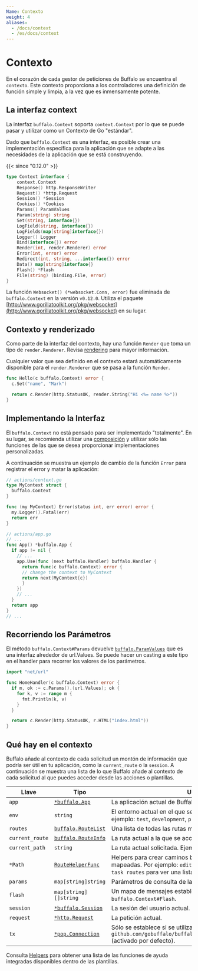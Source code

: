 ```yaml
---
Name: Contexto
weight: 4
aliases:
  - /docs/context
  - /es/docs/context
---
```

# Contexto

En el corazón de cada gestor de peticiones de Buffalo se encuentra el `contexto`. Este contexto proporciona a los controladores una definición de función simple y limpia, a la vez que es inmensamente potente.

## La interfaz context

La interfaz `buffalo.Context` soporta `context.Context` por lo que se puede pasar y utilizar como un Contexto de Go "estándar".

Dado que `buffalo.Context` es una interfaz, es posible crear una implementación específica para la aplicación que se adapte a las necesidades de la aplicación que se está construyendo.

{{< since "0.12.0" >}}

```go
type Context interface {
	context.Context
	Response() http.ResponseWriter
	Request() *http.Request
	Session() *Session
	Cookies() *Cookies
	Params() ParamValues
	Param(string) string
	Set(string, interface{})
	LogField(string, interface{})
	LogFields(map[string]interface{})
	Logger() Logger
	Bind(interface{}) error
	Render(int, render.Renderer) error
	Error(int, error) error
	Redirect(int, string, ...interface{}) error
	Data() map[string]interface{}
	Flash() *Flash
	File(string) (binding.File, error)
}
```

La función `Websocket() (*websocket.Conn, error)` fue eliminada de `buffalo.Context` en la versión `v0.12.0`. Utiliza el paquete [http://www.gorillatoolkit.org/pkg/websocket](http://www.gorillatoolkit.org/pkg/websocket) en su lugar.

## Contexto y renderizado

Como parte de la interfaz del contexto, hay una función `Render` que toma un tipo de `render.Renderer`. Revisa [rendering](/documentation/frontend-layer/rendering) para mayor información.

Cualquier valor que sea definido en el contexto estará automáticamente disponible para el `render.Renderer` que se pasa a la función `Render`.

```go
func Hello(c buffalo.Context) error {
  c.Set("name", "Mark")

  return c.Render(http.StatusOK, render.String("Hi <%= name %>"))
}
```

## Implementando la Interfaz

El `buffalo.Context` no está pensado para ser implementado "totalmente". En su lugar, se recomienda utilizar una [composición](https://www.ardanlabs.com/blog/2015/09/composition-with-go.html) y utilizar sólo las funciones de las que se desea proporcionar implementaciones personalizadas.

A continuación se muestra un ejemplo de cambio de la función `Error` para registrar el error y matar la aplicación:

```go
// actions/context.go
type MyContext struct {
  buffalo.Context
}

func (my MyContext) Error(status int, err error) error {
  my.Logger().Fatal(err)
  return err
}
```

```go
// actions/app.go
// ...
func App() *buffalo.App {
  if app != nil {
    // ...
    app.Use(func (next buffalo.Handler) buffalo.Handler {
      return func(c buffalo.Context) error {
      // change the context to MyContext
      return next(MyContext{c})
      }
    })
    // ...
  }
  return app
}
// ...
```

## Recorriendo los Parámetros

El método `buffalo.Context#Params` devuelve [`buffalo.ParamValues`](https://godoc.org/github.com/gobuffalo/buffalo#ParamValues) que es una interfaz alrededor de url.Values. Se puede hacer un casting a este tipo en el handler para recorrer los valores de los parámetros.

```go
import "net/url"

func HomeHandler(c buffalo.Context) error {
  if m, ok := c.Params().(url.Values); ok {
    for k, v := range m {
      fmt.Println(k, v)
    }
  }

  return c.Render(http.StatusOK, r.HTML("index.html"))
}
```

## Qué hay en el contexto

Buffalo añade al contexto de cada solicitud un montón de información que podría ser útil en tu aplicación, como la `current_route` o la `session`. A continuación se muestra una lista de lo que Buffalo añade al contexto de cada solicitud al que puedes acceder desde las acciones o plantillas.

| Llave             | Tipo                                                                                 | Uso                                                                                                                                   |
| ---             | ---                                                                                  | ---                                                                                                                                     |
| `app`           | [`*buffalo.App`](https://godoc.org/github.com/gobuffalo/buffalo#App)                | La aplicación actual de Buffalo que se está ejecutando.                                                                                         |
| `env`           | `string`                                                                             | El entorno actual en el que se ejecuta la aplicación. Por ejemplo: `test`, `development`, `production`                                                   |
| `routes`        | [`buffalo.RouteList`](https://godoc.org/github.com/gobuffalo/buffalo#RouteList)     | Una lista de todas las rutas mapeadas en la aplicación.                                                                                  |
| `current_route` | [`buffalo.RouteInfo`](https://godoc.org/github.com/gobuffalo/buffalo#RouteInfo)     | La ruta actual a la que se accede.                                                                                                 |
| `current_path`  | `string`                                                                            | La ruta actual solicitada. Ejemplo: `/users/1/edit`                                                                                                   |
| `*Path`         | [`RouteHelperFunc`](https://godoc.org/github.com/gobuffalo/buffalo#RouteHelperFunc) | Helpers para crear caminos basados en las rutas mapeadas. Por ejemplo: `editUserPath`. Ejecuta `buffalo task routes` para ver una lista completa para tu aplicación. |
| `params`        | `map[string]string`                                                                  | Parámetros de consulta de la página solicitada.                                                                                              |
| `flash`         | `map[string][]string`                                                                | Un mapa de mensajes establecidos mediante `buffalo.Context#Flash`.                                                                                          |
| `session`       | [`*buffalo.Session`](https://godoc.org/github.com/gobuffalo/buffalo#Session)         | La sesión del usuario actual.                                                                                                  |
| `request`       | [`*http.Request`](https://godoc.org/net/http#Request)                                | La petición actual.                                                                                                               |
| `tx`            | [`*pop.Connection`](https://godoc.org/github.com/gobuffalo/pop#Connection)          | Sólo se establece si se utiliza el middleware `github.com/gobuffalo/buffalo/middleware.PopTransaction` (activado por defecto).                              |

Consulta [Helpers](/documentation/frontend-layer/helpers#builtin-helpers) para obtener una lista de las funciones de ayuda integradas disponibles dentro de las plantillas.
